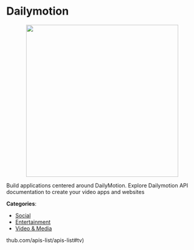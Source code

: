 # Dailymotion
<p align="center">
    <img width="400" src="https://raw.githubusercontent.com/apis-list/apis-list/apis/dailymotion/logo_256x256.png" />
</p>

Build applications centered around DailyMotion. Explore Dailymotion API documentation to create your video apps and websites



**Categories**:
- [Social](https://github.com/apis-list/apis-list#social)
- [Entertainment](https://github.com/apis-list/apis-list#entertainment)
- [Video & Media](https://github.com/apis-list/apis-list#video-and-media)



thub.com/apis-list/apis-list#tv)







